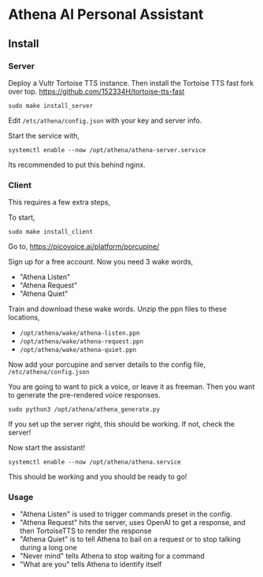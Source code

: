 # Athena AI Personal Assistant

## Install

### Server
Deploy a Vultr Tortoise TTS instance. Then install the Tortoise TTS fast fork over top.
https://github.com/152334H/tortoise-tts-fast

```
sudo make install_server
```

Edit `/etc/athena/config.json` with your key and server info.

Start the service with,
```
systemctl enable --now /opt/athena/athena-server.service
```

Its recommended to put this behind nginx.

### Client

This requires a few extra steps,

To start,
```
sudo make install_client
```

Go to,
https://picovoice.ai/platform/porcupine/

Sign up for a free account. Now you need 3 wake words,

* "Athena Listen"
* "Athena Request"
* "Athena Quiet"

Train and download these wake words. Unzip the ppn files to these locations,

* `/opt/athena/wake/athena-listen.ppn`
* `/opt/athena/wake/athena-request.ppn`
* `/opt/athena/wake/athena-quiet.ppn`

Now add your porcupine and server details to the config file,
`/etc/athena/config.json`

You are going to want to pick a voice, or leave it as freeman. Then you want
to generate the pre-rendered voice responses.
```
sudo python3 /opt/athena/athena_generate.py
```

If you set up the server right, this should be working. If not, check the server!

Now start the assistant!
```
systemctl enable --now /opt/athena/athena.service
```

This should be working and you should be ready to go!

### Usage

* "Athena Listen" is used to trigger commands preset in the config.
* "Athena Request" hits the server, uses OpenAI to get a response, and then TortoiseTTS to render the response
* "Athena Quiet" is to tell Athena to bail on a request or to stop talking during a long one
* "Never mind" tells Athena to stop waiting for a command
* "What are you" tells Athena to identify itself
